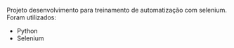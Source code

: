 Projeto desenvolvimento para treinamento de automatização com selenium.
Foram utilizados:
- Python
- Selenium